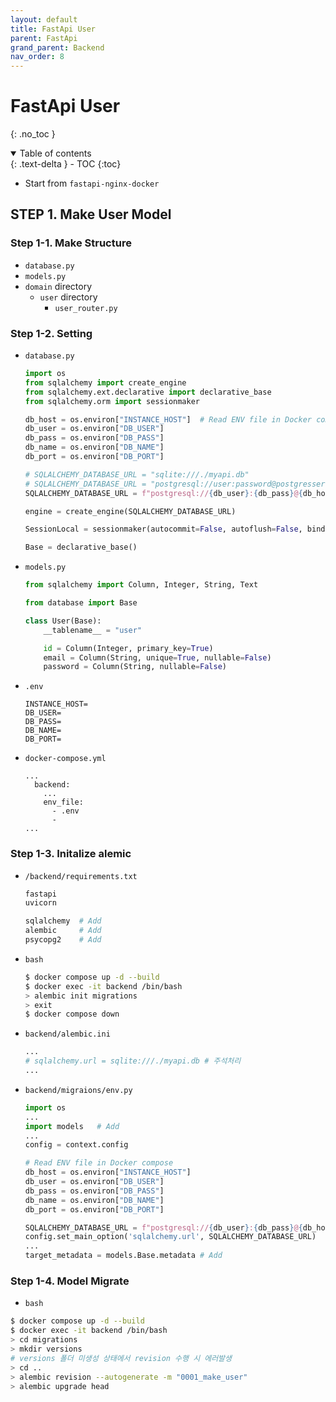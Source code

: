```yaml
---
layout: default
title: FastApi User
parent: FastApi
grand_parent: Backend
nav_order: 8
---
```


# FastApi User
{: .no_toc }

<details open markdown="block">
  <summary>
    Table of contents
  </summary>
  {: .text-delta }
- TOC
{:toc}
</details>

<!------------------------------------ STEP ------------------------------------>

* Start from `fastapi-nginx-docker`

## STEP 1. Make User Model

### Step 1-1. Make Structure
* `database.py`
* `models.py`
* `domain` directory
	* `user` directory
		* `user_router.py`


### Step 1-2. Setting

* `database.py`

	```python
	import os
	from sqlalchemy import create_engine
	from sqlalchemy.ext.declarative import declarative_base
	from sqlalchemy.orm import sessionmaker

	db_host = os.environ["INSTANCE_HOST"]  # Read ENV file in Docker compose
	db_user = os.environ["DB_USER"]  
	db_pass = os.environ["DB_PASS"]
	db_name = os.environ["DB_NAME"] 
	db_port = os.environ["DB_PORT"]

	# SQLALCHEMY_DATABASE_URL = "sqlite:///./myapi.db"
	# SQLALCHEMY_DATABASE_URL = "postgresql://user:password@postgresserver/db"
	SQLALCHEMY_DATABASE_URL = f"postgresql://{db_user}:{db_pass}@{db_host}:{db_port}/{db_name}"

	engine = create_engine(SQLALCHEMY_DATABASE_URL)

	SessionLocal = sessionmaker(autocommit=False, autoflush=False, bind=engine)

	Base = declarative_base()
	```

* `models.py`

	```python
	from sqlalchemy import Column, Integer, String, Text

	from database import Base

	class User(Base):
	    __tablename__ = "user"

	    id = Column(Integer, primary_key=True)
	    email = Column(String, unique=True, nullable=False)
	    password = Column(String, nullable=False)
	```

* `.env`

	```
	INSTANCE_HOST=
	DB_USER=
	DB_PASS=
	DB_NAME=
	DB_PORT=
	```

* `docker-compose.yml`

	```docker
	...
	  backend:
	    ...
	    env_file:
	      - .env
	      - 
	...
	```

	
### Step 1-3. Initalize alemic

* `/backend/requirements.txt`

	```python
	fastapi
	uvicorn

	sqlalchemy	# Add
	alembic		# Add
	psycopg2	# Add
	```

* `bash`
	
	```bash
	$ docker compose up -d --build
	$ docker exec -it backend /bin/bash
	> alembic init migrations
	> exit
	$ docker compose down
	```

* `backend/alembic.ini`

	```python
	...
	# sqlalchemy.url = sqlite:///./myapi.db # 주석처리
	...
	```

* `backend/migraions/env.py`

	```python
  import os
	...
	import models	# Add
	...
	config = context.config

	# Read ENV file in Docker compose
	db_host = os.environ["INSTANCE_HOST"] 
	db_user = os.environ["DB_USER"]  
	db_pass = os.environ["DB_PASS"]
	db_name = os.environ["DB_NAME"] 
	db_port = os.environ["DB_PORT"]

	SQLALCHEMY_DATABASE_URL = f"postgresql://{db_user}:{db_pass}@{db_host}:{db_port}/{db_name}"
	config.set_main_option('sqlalchemy.url', SQLALCHEMY_DATABASE_URL)
	...
	target_metadata = models.Base.metadata # Add
	```

### Step 1-4. Model Migrate

* `bash`
```bash
$ docker compose up -d --build
$ docker exec -it backend /bin/bash
> cd migrations
> mkdir versions
# versions 폴더 미생성 상태에서 revision 수행 시 에러발생
> cd ..
> alembic revision --autogenerate -m "0001_make_user"
> alembic upgrade head
```
